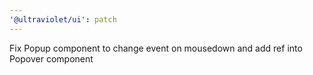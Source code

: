 ```yaml
---
'@ultraviolet/ui': patch
---
```


Fix Popup component to change event on mousedown and add ref into Popover component
